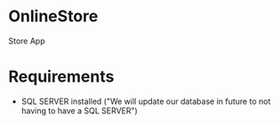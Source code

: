 # OnlineStore
Store App
# Requirements
* SQL SERVER installed ("We will update our database in future to not having to have a SQL SERVER")
